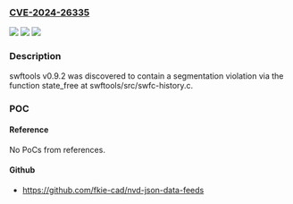 ### [CVE-2024-26335](https://cve.mitre.org/cgi-bin/cvename.cgi?name=CVE-2024-26335)
![](https://img.shields.io/static/v1?label=Product&message=n%2Fa&color=blue)
![](https://img.shields.io/static/v1?label=Version&message=n%2Fa&color=blue)
![](https://img.shields.io/static/v1?label=Vulnerability&message=n%2Fa&color=brighgreen)

### Description

swftools v0.9.2 was discovered to contain a segmentation violation via the function state_free at swftools/src/swfc-history.c.

### POC

#### Reference
No PoCs from references.

#### Github
- https://github.com/fkie-cad/nvd-json-data-feeds

